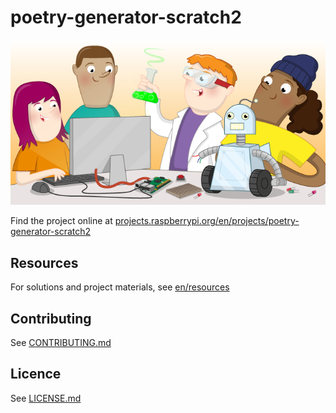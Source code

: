 # poetry-generator-scratch2

![poetry-generator-scratch2](banner.png)

Find the project online at [projects.raspberrypi.org/en/projects/poetry-generator-scratch2](https://projects.raspberrypi.org/en/projects/poetry-generator-scratch2)

## Resources
For solutions and project materials, see [en/resources](https://github.com/raspberrypilearning/poetry-generator-scratch2/tree/master/en/resources)

## Contributing
See [CONTRIBUTING.md](CONTRIBUTING.md)

## Licence
 See [LICENSE.md](LICENSE.md)